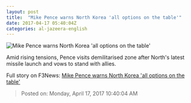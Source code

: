 ```yaml
---
layout: post
title:  "Mike Pence warns North Korea 'all options on the table'"
date: 2017-04-17 05:40:04Z
categories: al-jazeera-english
---
```


![Mike Pence warns North Korea 'all options on the table'](http://www.aljazeera.com/mritems/Images/2017/4/17/dde5ce13825e457cb449e8323af6aca5_18.jpg)

Amid rising tensions, Pence visits demilitarised zone after North's latest missile launch and vows to stand with allies.


Full story on F3News: [Mike Pence warns North Korea 'all options on the table'](http://www.f3nws.com/n/pVpAMC)

> Posted on: Monday, April 17, 2017 10:40:04 AM
